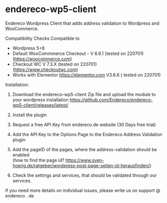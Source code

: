# endereco-wp5-client
Endereco Wordpress Client that adds address validation to Wordpress and WooCommerce.

Compatibility Checks
Compatible to
  - Wordpress 5+6 
  - Default WooCommmerce Checkout - V 6.6.1 (tested on 220701) (https://woocommerce.com)
  - Checkout WC  V 7.3.X (tested on 220701) (https://www.checkoutwc.com)
  - Works with Elementor https://elementor.com V3.6.6 ( tested on 220701)
  
   Installation: 
  
  1. Download the endereco-wp5-client Zip file and upload the module to your wordpress installation 
  https://github.com/Endereco/endereco-wp5-client/releases/latest/
  2. Install the plugin
  
  3. Request a free API Key from endereco.de website (30 Days free trial)
  
  4. Add the API Key to the Options Page to the Endereco Address Validation plugin
  
  5. Add the pageID of the pages, where the address-validation should be enabled  
  (how to find the page id? https://www.sven-hoerig.de/ratgeber/wordpress-post-page-seiten-id-herausfinden/)
  
  6. Check the settings and services, that should be validated through our services.
  
  If you need more details on individual issues, please write us on support @ endereco . de
